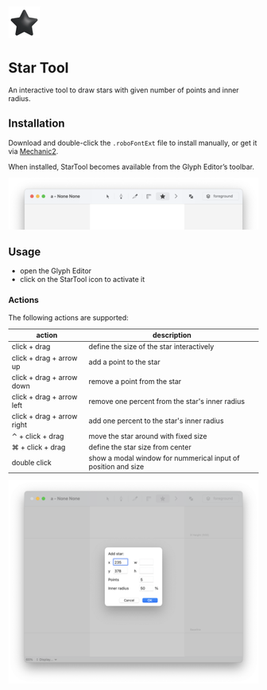 <img src="StarToolMechanicIcon.png" alt="drawing" width="64px"/>

Star Tool
==========

An interactive tool to draw stars with given number of points and inner radius.

Installation
------------

Download and double-click the `.roboFontExt` file to install manually, or get it via [Mechanic2](http://robofontmechanic.com/).

When installed, StarTool becomes available from the Glyph Editor’s toolbar.

![](StarTool_glyphEditor.png)

Usage
-----

- open the Glyph Editor
- click on the StarTool icon to activate it 

<!-- add a nice simple .gif screencast here -->

### Actions

The following actions are supported:

| action | description
|-|-|
| click + drag | define the size of the star interactively |
| click + drag + arrow up | add a point to the star |
| click + drag + arrow down | remove a point from the star |
| click + drag + arrow left | remove one percent from the star's inner radius |
| click + drag + arrow right | add one percent to the star's inner radius |
| ⌃ + click + drag | move the star around with fixed size |
| ⌘ + click + drag | define the star size from center |
| double click | show a modal window for nummerical input of position and size |

![StarTool dialog for nummerical input (double-click to open)](StarTool_dialog.png)